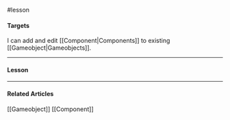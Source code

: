 #lesson 

#### Targets

I can add and edit [[Component|Components]] to existing [[Gameobject|Gameobjects]].

---
#### Lesson



----
#### Related Articles
[[Gameobject]]
[[Component]]